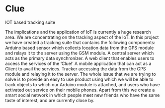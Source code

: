 Clue
====

IOT based tracking suite

The implications and the application of IoT is currently a huge research area. We are concentrating on the tracking aspect of the IoT.
In this project we have created a tracking suite that contains the following components:
Arduino based sensor which collects location data from the GPS module and relays it to the server using the GSM module.
A central server which acts as the primary data synchronizer.
A web client that enables users to access the services of the ‘Clue!’
A mobile application that can act as a
Client to avail the services.
Tracker accessing the data from the GPS module and relaying it to the server.
The whole issue that we are trying to solve is to provide an easy to use product using which we will be able to track objects to which our 
Arduino module is attached, and users who have activated out service on their mobile phones. 
Apart from this we create a smart social network in which 
people meet new friends who have the same taste of interest, and are currently close by.

